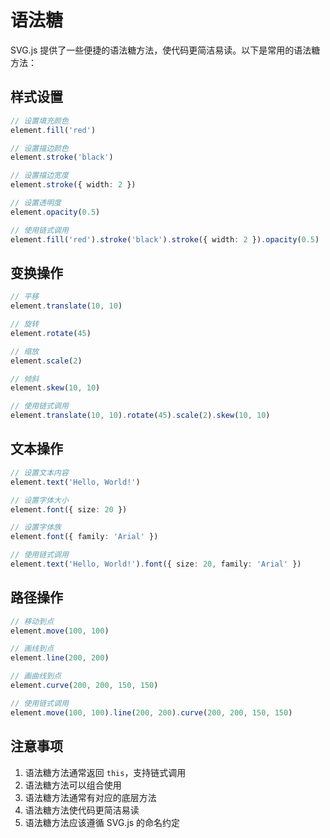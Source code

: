 # 语法糖

SVG.js 提供了一些便捷的语法糖方法，使代码更简洁易读。以下是常用的语法糖方法：

## 样式设置

```ts
// 设置填充颜色
element.fill('red')

// 设置描边颜色
element.stroke('black')

// 设置描边宽度
element.stroke({ width: 2 })

// 设置透明度
element.opacity(0.5)

// 使用链式调用
element.fill('red').stroke('black').stroke({ width: 2 }).opacity(0.5)
```

## 变换操作

```ts
// 平移
element.translate(10, 10)

// 旋转
element.rotate(45)

// 缩放
element.scale(2)

// 倾斜
element.skew(10, 10)

// 使用链式调用
element.translate(10, 10).rotate(45).scale(2).skew(10, 10)
```

## 文本操作

```ts
// 设置文本内容
element.text('Hello, World!')

// 设置字体大小
element.font({ size: 20 })

// 设置字体族
element.font({ family: 'Arial' })

// 使用链式调用
element.text('Hello, World!').font({ size: 20, family: 'Arial' })
```

## 路径操作

```ts
// 移动到点
element.move(100, 100)

// 画线到点
element.line(200, 200)

// 画曲线到点
element.curve(200, 200, 150, 150)

// 使用链式调用
element.move(100, 100).line(200, 200).curve(200, 200, 150, 150)
```

## 注意事项

1. 语法糖方法通常返回 `this`，支持链式调用
2. 语法糖方法可以组合使用
3. 语法糖方法通常有对应的底层方法
4. 语法糖方法使代码更简洁易读
5. 语法糖方法应该遵循 SVG.js 的命名约定
